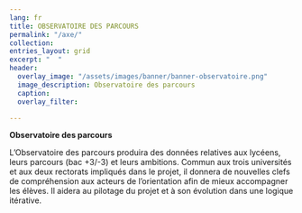 ```yaml
---
lang: fr
title: OBSERVATOIRE DES PARCOURS
permalink: "/axe/"
collection: 
entries_layout: grid
excerpt: "  "
header:
  overlay_image: "/assets/images/banner/banner-observatoire.png"
  image_description: Observatoire des parcours
  caption: 
  overlay_filter: 

---
```

**Observatoire des parcours**

L’Observatoire des parcours produira des données relatives aux lycéens, leurs parcours (bac +3/-3) et leurs ambitions. Commun aux trois universités et aux deux rectorats impliqués dans le projet, il donnera de nouvelles clefs de compréhension aux acteurs de l’orientation afin de mieux accompagner les élèves. Il aidera au pilotage du projet et à son évolution dans une logique itérative.